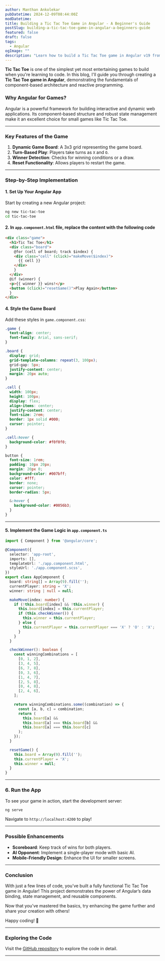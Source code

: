 ```yaml
---
author: Manthan Ankolekar
pubDatetime: 2024-12-09T08:44:00Z
modDatetime: 
title: Building a Tic Tac Toe Game in Angular - A Beginner's Guide
postSlug: building-a-tic-tac-toe-game-in-angular-a-beginners-guide
featured: false
draft: false
tags:
  - Angular
ogImage: ""
description: "Learn how to build a Tic Tac Toe game in Angular v19 from scratch. This beginner-friendly guide will walk you through creating a simple yet engaging game using Angular's component-based architecture."
---
```


**Tic Tac Toe** is one of the simplest yet most entertaining games to build when you're learning to code. In this blog, I'll guide you through creating a **Tic Tac Toe game in Angular**, demonstrating the fundamentals of component-based architecture and reactive programming.

### Why Angular for Games?

Angular is a powerful framework for building interactive and dynamic web applications. Its component-based structure and robust state management make it an excellent choice for small games like Tic Tac Toe.

---

### Key Features of the Game

1. **Dynamic Game Board**: A 3x3 grid representing the game board.
2. **Turn-Based Play**: Players take turns as `X` and `O`.
3. **Winner Detection**: Checks for winning conditions or a draw.
4. **Reset Functionality**: Allows players to restart the game.

---

### Step-by-Step Implementation

#### 1. Set Up Your Angular App

Start by creating a new Angular project:

```bash
ng new tic-tac-toe
cd tic-tac-toe
```

#### 2. In `app.component.html` file, replace the content with the following code

```html
<div class="game">
  <h1>Tic Tac Toe</h1>
  <div class="board">
    @for (cell of board; track $index) {
    <div class="cell" (click)="makeMove($index)">
      {{ cell }}
    </div>
    }
  </div>
  @if (winner) {
  <p>{{ winner }} wins!</p>
  <button (click)="resetGame()">Play Again</button>
  }
</div>
```

#### 4. Style the Game Board

Add these styles in `game.component.css`:

```css
.game {
  text-align: center;
  font-family: Arial, sans-serif;
}

.board {
  display: grid;
  grid-template-columns: repeat(3, 100px);
  grid-gap: 5px;
  justify-content: center;
  margin: 20px auto;
}

.cell {
  width: 100px;
  height: 100px;
  display: flex;
  align-items: center;
  justify-content: center;
  font-size: 2rem;
  border: 1px solid #000;
  cursor: pointer;
}

.cell:hover {
  background-color: #f0f0f0;
}

button {
  font-size: 1rem;
  padding: 10px 20px;
  margin: 20px 0;
  background-color: #007bff;
  color: #fff;
  border: none;
  cursor: pointer;
  border-radius: 5px;

  &:hover {
    background-color: #0056b3;
  }
}
```

---

#### 5. Implement the Game Logic in `app.component.ts`

```typescript
import { Component } from '@angular/core';

@Component({
  selector: 'app-root',
  imports: [],
  templateUrl: './app.component.html',
  styleUrl: './app.component.scss',
})
export class AppComponent {
  board: string[] = Array(9).fill('');
  currentPlayer: string = 'X';
  winner: string | null = null;

  makeMove(index: number) {
    if (!this.board[index] && !this.winner) {
      this.board[index] = this.currentPlayer;
      if (this.checkWinner()) {
        this.winner = this.currentPlayer;
      } else {
        this.currentPlayer = this.currentPlayer === 'X' ? 'O' : 'X';
      }
    }
  }

  checkWinner(): boolean {
    const winningCombinations = [
      [0, 1, 2],
      [3, 4, 5],
      [6, 7, 8],
      [0, 3, 6],
      [1, 4, 7],
      [2, 5, 8],
      [0, 4, 8],
      [2, 4, 6],
    ];

    return winningCombinations.some((combination) => {
      const [a, b, c] = combination;
      return (
        this.board[a] &&
        this.board[a] === this.board[b] &&
        this.board[a] === this.board[c]
      );
    });
  }

  resetGame() {
    this.board = Array(9).fill('');
    this.currentPlayer = 'X';
    this.winner = null;
  }
}
```

---

### 6. Run the App

To see your game in action, start the development server:

```bash
ng serve
```

Navigate to `http://localhost:4200` to play!

---

### Possible Enhancements

- **Scoreboard**: Keep track of wins for both players.
- **AI Opponent**: Implement a single-player mode with basic AI.
- **Mobile-Friendly Design**: Enhance the UI for smaller screens.

---

### Conclusion

With just a few lines of code, you’ve built a fully functional Tic Tac Toe game in Angular! This project demonstrates the power of Angular’s data binding, state management, and reusable components.

Now that you’ve mastered the basics, try enhancing the game further and share your creation with others!

Happy coding! 🚀

---

### Exploring the Code

Visit the [GitHub repository](https://github.com/manthanank/tic-tac-toe) to explore the code in detail.

---
